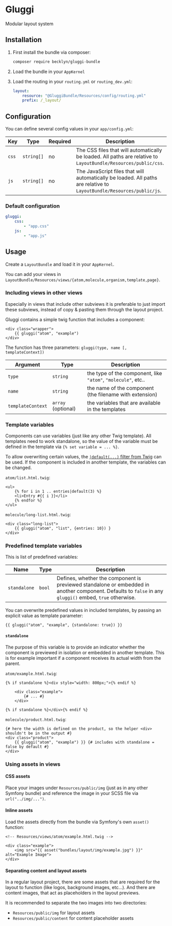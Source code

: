 Gluggi
======

Modular layout system



Installation
------------

1. First install the bundle via composer: 

    ```bash
    composer require becklyn/gluggi-bundle
    ```
    
2. Load the bundle in your `AppKernel`
3. Load the routing in your `routing.yml` or `routing_dev.yml`:

    ```yml
    layout:
        resource: "@GluggiBundle/Resources/config/routing.yml"
        prefix: /_layout/
    ```



Configuration
-------------

You can define several config values in your `app/config.yml`:


| Key   | Type       | Required | Description |
| ----- | ---------- | -------- | ----------- |
| `css` | `string[]` | no       | The CSS files that will automatically be loaded. All paths are relative to `LayoutBundle/Resources/public/css`. |
| `js`  | `string[]` | no       | The JavaScript files that will automatically be loaded. All paths are relative to `LayoutBundle/Resources/public/js`. |


### Default configuration

```yml
gluggi:
    css:
        - "app.css"
    js: 
        - "app.js"
```


Usage
-----

Create a `LayoutBundle` and load it in your `AppKernel`.

You can add your views in `LayoutBundle/Resources/views/{atom,molecule,organism,template,page}`.


### Including views in other views
Especially in views that include other subviews it is preferable to just import these subviews, instead of copy & pasting them through the layout project.

Gluggi contains a simple twig function that includes a component:

```jinja
<div class="wrapper">
    {{ gluggi("atom", "example")
</div>
```

The function has three parameters: `gluggi(type, name [, templateContext])`

| Argument          | Type               | Description                                                   |
| ----------------- | ------------------ | ------------------------------------------------------------- |
| `type`            | `string`           | the type of the component, like `"atom"`, `"molecule"`, etc.. |
| `name`            | `string`           | the name of the component (the filename with extension)       |
| `templateContext` | `array` (optional) | the variables that are available in the templates             |



### Template variables
Components can use variables (just like any other Twig template).
All templates need to work standalone, so the value of the variable must be defined in the template via `{% set variable = ... %}`.

To allow overwriting certain values, the [`|default(...)` filter from Twig](http://twig.sensiolabs.org/doc/filters/default.html) can be used. If the component is included in another template, the variables can be changed.


`atom/list.html.twig`:
```jinja
<ul>
    {% for i in 1 .. entries|default(3) %}
    <li>Entry #{{ i }}</li>
    {% endfor %}
</ul>
```

`molecule/long-list.html.twig`:
```jinja
<div class="long-list">
    {{ gluggi("atom", "list", {entries: 10}) }
</div>
```


### Predefined template variables

This is list of predefined variables:

| Name         | Type   | Description                                                                                                                                             |
| ------------ | ------ | ------------------------------------------------------------------------------------------------------------------------------------------------------- |
| `standalone` | `bool` | Defines, whether the component is previewed standalone or embedded in another component. Defaults to `false` in any `gluggi()` embed, `true` otherwise. |



You can overwrite predefined values in included templates, by passing an explicit value as template parameter:
```jinja
{{ gluggi("atom", "example", {standalone: true}) }}
```


#### `standalone`
The purpose of this variable is to provide an indicator whether the component is previewed in isolation or embedded in another template.
This is for example important if a component receives its actual width from the parent.


`atom/example.html.twig`:
```jinja
{% if standalone %}<div style="width: 800px;">{% endif %}

    <div class="example">
        {# ... #}
    </div>
    
{% if standalone %}</div>{% endif %}
```

`molecule/product.html.twig`:
```jinja
{# here the width is defined on the product, so the helper <div> shouldn't be in the output #}
<div class="product">
    {{ gluggi("atom", "example") }} {# includes with standalone = false by default #}
</div>
```

### Using assets in views

#### CSS assets
Place your images under `Resources/public/img` (just as in any other Symfony bundle) and reference the image in your SCSS file via `url("../img/...")`.

#### Inline assets
Load the assets directly from the bundle via Symfony's own `asset()` function:

```jinja
<!-- Resources/views/atom/example.html.twig -->

<div class="example">
    <img src="{{ asset("bundles/layout/img/example.jpg") }}" alt="Example Image">
</div>
```


#### Separating content and layout assets
In a regular layout project, there are some assets that are required for the layout to function (like logos, background images, etc...). And there are content images, that act
as placeholders in the layout previews.

It is recommended to separate the two images into two directories:

* `Resources/public/img` for layout assets
* `Resources/public/content` for content placeholder assets
